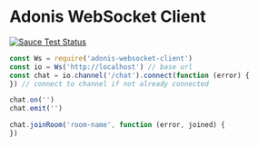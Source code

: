 # Adonis WebSocket Client

[![Sauce Test Status](https://saucelabs.com/browser-matrix/amanvirk.svg)](https://saucelabs.com/u/amanvirk)



```javascript
const Ws = require('adonis-websocket-client')
const io = Ws('http://localhost') // base url
const chat = io.channel('/chat').connect(function (error) {
}) // connect to channel if not already connected

chat.on('')
chat.emit('')

chat.joinRoom('room-name', function (error, joined) {
})
```
